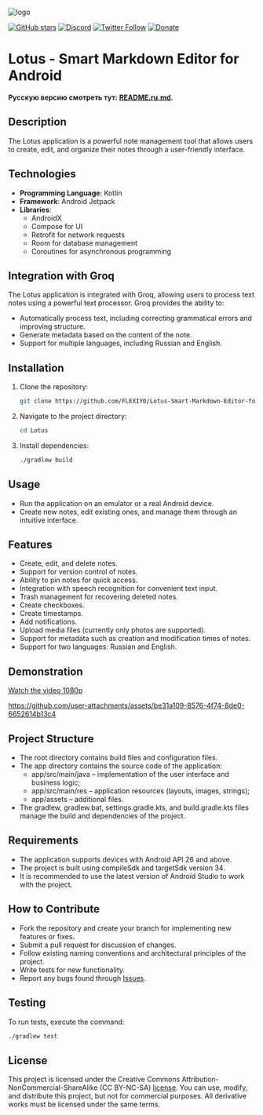 
![logo](https://github.com/user-attachments/assets/2518df40-2f10-4e9a-bbd2-45e801b32b7f)

[![GitHub stars](https://img.shields.io/github/stars/FLEXIY0/Lotus-Smart-Markdown-Editor-for-Android?style=social)](https://github.com/FLEXIY0/Lotus-Smart-Markdown-Editor-for-Android/stargazers)
[![Discord](https://img.shields.io/badge/Discord-7289DA?style=social)](https://discord.com/users/1170835455755964469)
[![Twitter Follow](https://img.shields.io/twitter/follow/FLEXIY0?style=social)](https://x.com/FLEXIY0)
[![Donate](https://img.shields.io/badge/Donate-💖-white)](https://www.donationalerts.com/r/nedoedal)
# Lotus - Smart Markdown Editor for Android
**Русскую версию смотреть тут: [README.ru.md](README.ru.md).**

## Description
The Lotus application is a powerful note management tool that allows users to create, edit, and organize their notes through a user-friendly interface.

## Technologies
- **Programming Language**: Kotlin
- **Framework**: Android Jetpack
- **Libraries**: 
  - AndroidX
  - Compose for UI
  - Retrofit for network requests
  - Room for database management
  - Coroutines for asynchronous programming

## Integration with Groq
The Lotus application is integrated with Groq, allowing users to process text notes using a powerful text processor. Groq provides the ability to:
- Automatically process text, including correcting grammatical errors and improving structure.
- Generate metadata based on the content of the note.
- Support for multiple languages, including Russian and English.

## Installation
1. Clone the repository:
   ```bash
   git clone https://github.com/FLEXIY0/Lotus-Smart-Markdown-Editor-for-Android.git
   ```
2. Navigate to the project directory:
   ```bash
   cd Lotus
   ```
3. Install dependencies:
   ```bash
   ./gradlew build
   ```

## Usage
- Run the application on an emulator or a real Android device.
- Create new notes, edit existing ones, and manage them through an intuitive interface.

## Features
- Create, edit, and delete notes.
- Support for version control of notes.
- Ability to pin notes for quick access.
- Integration with speech recognition for convenient text input.
- Trash management for recovering deleted notes.
- Create checkboxes.
- Create timestamps.
- Add notifications.
- Upload media files (currently only photos are supported).
- Support for metadata such as creation and modification times of notes.
- Support for two languages: Russian and English.

## Demonstration
[Watch the video 1080p](https://youtube.com/shorts/q9V_Bc1s8mk?feature=share)

https://github.com/user-attachments/assets/be31a109-8576-4f74-8de0-6652614b13c4



## Project Structure
- The root directory contains build files and configuration files.
- The app directory contains the source code of the application:
  - app/src/main/java – implementation of the user interface and business logic;
  - app/src/main/res – application resources (layouts, images, strings);
  - app/assets – additional files.
- The gradlew, gradlew.bat, settings.gradle.kts, and build.gradle.kts files manage the build and dependencies of the project.

## Requirements
- The application supports devices with Android API 26 and above.
- The project is built using compileSdk and targetSdk version 34.
- It is recommended to use the latest version of Android Studio to work with the project.

## How to Contribute
- Fork the repository and create your branch for implementing new features or fixes.
- Submit a pull request for discussion of changes.
- Follow existing naming conventions and architectural principles of the project.
- Write tests for new functionality.
- Report any bugs found through [Issues](https://github.com/FLEXIY0/Lotus-Smart-Markdown-Editor-for-Android/issues).

## Testing
To run tests, execute the command:
```bash
./gradlew test
```

## License
This project is licensed under the Creative Commons Attribution-NonCommercial-ShareAlike (CC BY-NC-SA) [license](). You can use, modify, and distribute this project, but not for commercial purposes. All derivative works must be licensed under the same terms. 
